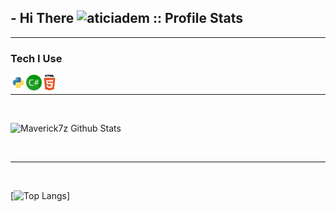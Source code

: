 ## - Hi There <img src="https://komarev.com/ghpvc/?username=Maverick7z&color=green" alt="aticiadem :: Profile Stats"></a>

----------------

### Tech I Use

<img align="left" src= "https://raw.githubusercontent.com/github/explore/80688e429a7d4ef2fca1e82350fe8e3517d3494d/topics/python/python.png" width="25" height="25">
<img align="left" src= "https://raw.githubusercontent.com/github/explore/80688e429a7d4ef2fca1e82350fe8e3517d3494d/topics/csharp/csharp.png" width="25" height="25">
<img align="left" src= "https://raw.githubusercontent.com/github/explore/80688e429a7d4ef2fca1e82350fe8e3517d3494d/topics/html/html.png" width="25" height="25">

</br>

-------------------
</br>

![Maverick7z Github Stats](https://github-readme-stats.vercel.app/api?username=Maverick7z&show_icons=true&theme=radical)

</br>

---------------------------------
</br>

[![Top Langs](https://github-readme-stats.vercel.app/api/top-langs/?username=Maverick7z&layout=compact)]
